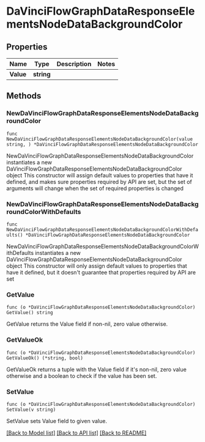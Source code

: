 # DaVinciFlowGraphDataResponseElementsNodeDataBackgroundColor

## Properties

Name | Type | Description | Notes
------------ | ------------- | ------------- | -------------
**Value** | **string** |  | 

## Methods

### NewDaVinciFlowGraphDataResponseElementsNodeDataBackgroundColor

`func NewDaVinciFlowGraphDataResponseElementsNodeDataBackgroundColor(value string, ) *DaVinciFlowGraphDataResponseElementsNodeDataBackgroundColor`

NewDaVinciFlowGraphDataResponseElementsNodeDataBackgroundColor instantiates a new DaVinciFlowGraphDataResponseElementsNodeDataBackgroundColor object
This constructor will assign default values to properties that have it defined,
and makes sure properties required by API are set, but the set of arguments
will change when the set of required properties is changed

### NewDaVinciFlowGraphDataResponseElementsNodeDataBackgroundColorWithDefaults

`func NewDaVinciFlowGraphDataResponseElementsNodeDataBackgroundColorWithDefaults() *DaVinciFlowGraphDataResponseElementsNodeDataBackgroundColor`

NewDaVinciFlowGraphDataResponseElementsNodeDataBackgroundColorWithDefaults instantiates a new DaVinciFlowGraphDataResponseElementsNodeDataBackgroundColor object
This constructor will only assign default values to properties that have it defined,
but it doesn't guarantee that properties required by API are set

### GetValue

`func (o *DaVinciFlowGraphDataResponseElementsNodeDataBackgroundColor) GetValue() string`

GetValue returns the Value field if non-nil, zero value otherwise.

### GetValueOk

`func (o *DaVinciFlowGraphDataResponseElementsNodeDataBackgroundColor) GetValueOk() (*string, bool)`

GetValueOk returns a tuple with the Value field if it's non-nil, zero value otherwise
and a boolean to check if the value has been set.

### SetValue

`func (o *DaVinciFlowGraphDataResponseElementsNodeDataBackgroundColor) SetValue(v string)`

SetValue sets Value field to given value.



[[Back to Model list]](../README.md#documentation-for-models) [[Back to API list]](../README.md#documentation-for-api-endpoints) [[Back to README]](../README.md)


